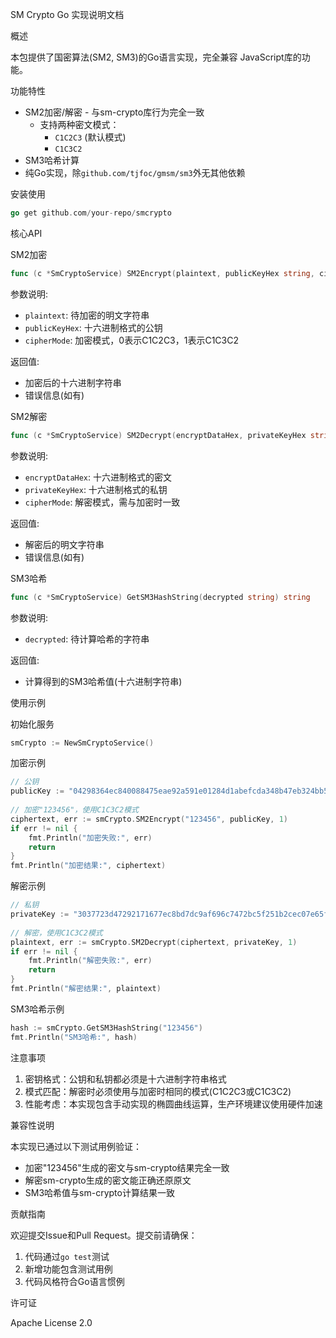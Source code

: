 SM Crypto Go 实现说明文档 
 
概述 
 
本包提供了国密算法(SM2, SM3)的Go语言实现，完全兼容 JavaScript库的功能。
 
功能特性 
 
- SM2加密/解密 - 与sm-crypto库行为完全一致 
  - 支持两种密文模式：
    - `C1C2C3` (默认模式)
    - `C1C3C2` 
- SM3哈希计算 
- 纯Go实现，除`github.com/tjfoc/gmsm/sm3`外无其他依赖 
 
安装使用 
 
```go 
go get github.com/your-repo/smcrypto 
```
 
核心API 
 
SM2加密 
 
```go 
func (c *SmCryptoService) SM2Encrypt(plaintext, publicKeyHex string, cipherMode int) (string, error)
```
 
参数说明:
- `plaintext`: 待加密的明文字符串 
- `publicKeyHex`: 十六进制格式的公钥 
- `cipherMode`: 加密模式，0表示C1C2C3，1表示C1C3C2 
 
返回值:
- 加密后的十六进制字符串 
- 错误信息(如有)
 
SM2解密 
 
```go 
func (c *SmCryptoService) SM2Decrypt(encryptDataHex, privateKeyHex string, cipherMode int) (string, error)
```
 
参数说明:
- `encryptDataHex`: 十六进制格式的密文 
- `privateKeyHex`: 十六进制格式的私钥 
- `cipherMode`: 解密模式，需与加密时一致 
 
返回值:
- 解密后的明文字符串 
- 错误信息(如有)
 
SM3哈希 
 
```go 
func (c *SmCryptoService) GetSM3HashString(decrypted string) string 
```
 
参数说明:
- `decrypted`: 待计算哈希的字符串 
 
返回值:
- 计算得到的SM3哈希值(十六进制字符串)
 
使用示例 
 
初始化服务 
 
```go 
smCrypto := NewSmCryptoService()
```
 
加密示例 
 
```go 
// 公钥 
publicKey := "04298364ec840088475eae92a591e01284d1abefcda348b47eb324bb521bb03b0b2a5bc393f6b71dabb8f15c99a0050818b56b23f31743b93df9cf8948f15ddb54"
 
// 加密"123456"，使用C1C3C2模式 
ciphertext, err := smCrypto.SM2Encrypt("123456", publicKey, 1)
if err != nil {
    fmt.Println("加密失败:", err)
    return 
}
fmt.Println("加密结果:", ciphertext)
```
 
解密示例 
 
```go 
// 私钥 
privateKey := "3037723d47292171677ec8bd7dc9af696c7472bc5f251b2cec07e65fdef22e25"
 
// 解密，使用C1C3C2模式 
plaintext, err := smCrypto.SM2Decrypt(ciphertext, privateKey, 1)
if err != nil {
    fmt.Println("解密失败:", err)
    return 
}
fmt.Println("解密结果:", plaintext)
```
 
SM3哈希示例 
 
```go 
hash := smCrypto.GetSM3HashString("123456")
fmt.Println("SM3哈希:", hash)
```
 
注意事项 
 
1. 密钥格式：公钥和私钥都必须是十六进制字符串格式 
2. 模式匹配：解密时必须使用与加密时相同的模式(C1C2C3或C1C3C2)
3. 性能考虑：本实现包含手动实现的椭圆曲线运算，生产环境建议使用硬件加速 
 
兼容性说明 
 
本实现已通过以下测试用例验证：
- 加密"123456"生成的密文与sm-crypto结果完全一致 
- 解密sm-crypto生成的密文能正确还原原文 
- SM3哈希值与sm-crypto计算结果一致 
 
贡献指南 
 
欢迎提交Issue和Pull Request。提交前请确保：
1. 代码通过`go test`测试 
2. 新增功能包含测试用例 
3. 代码风格符合Go语言惯例 
 
许可证 
 
Apache License 2.0